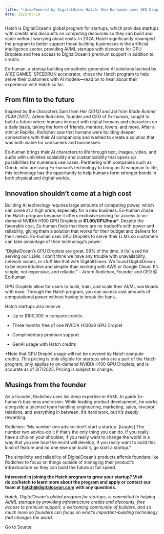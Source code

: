 ```yaml
---
title: "<div>Powered by DigitalOcean Hatch: How Ex-human uses GPU Droplets to Build Empathetic AI that Serves Customers</div>"
date: 2025-03-19
---
```


Hatch is DigitalOcean’s global program for startups, which provides startups with credits and discounts on computing resources so they can build and scale without worrying about costs. In 2024, Hatch significantly revamped the program to better support those building businesses in the artificial intelligence sector, providing AI/ML startups with discounts for GPU Droplets and free access to DigitalOcean’s premium support in addition to credits.

Ex-human, a startup building empathetic generative AI solutions backed by A16Z GAMES’ SPEEDRUN accelerator, chose the Hatch program to help serve their customers with AI models—read on to hear about their experience with Hatch so far.

## From film to the future

Inspired by the characters Sam from _Her (2013)_ and Joi from _Blade Runner 2049 (2017)_, Artem Rodichev, founder and CEO of Ex-human, sought to build a future where humans interact with digital humans and characters on a daily basis, taking the form of friends, mentors, lovers, and more. After a stint at Replika, Rodichev saw that humans were building deeper connections with their AI companions and wanted to create a solution that was both viable for consumers and businesses.

Ex-human brings their AI characters to life through text, images, video, and audio with unlimited scalability and customizability that opens up possibilities for numerous use cases. Partnering with companies such as Grindr, who are using Ex-human’s technology to bring an AI wingman to life, this technology has the opportunity to help humans form stronger bonds in both physical and digital worlds.

## Innovation shouldn’t come at a high cost

Building AI technology requires large amounts of computing power, which can come at a high price, especially for a new business. Ex-human chose the Hatch program because it offers exclusive pricing for access to on-demand NVIDIA H100 GPU Droplets at **$1.90/GPU/hour**\*. Despite the favorable cost, Ex-human finds that there are no tradeoffs with power and reliability, giving them a solution that works for their budget and delivers for their needs. Ex-human uses GPU Droplets to serve their LLMs so customers can take advantage of their technology’s power.

“DigitalOcean’s GPU Droplets are great. 99% of the time, it \[is\] used for serving our LLMs. I don’t think we have any trouble with unavailability, network issues, or stuff like that with DigitalOcean. We found DigitalOcean to be more intuitive and simpler than working with AWS or Google Cloud. It’s simple, not expensive, and reliable.” – Artem Rodichev, Founder and CEO @ Ex-human

GPU Droplets allow for users to build, train, and scale their AI/ML workloads with ease. Through the Hatch program, you can access vast amounts of computational power without having to break the bank.

Hatch startups also receive:

- Up to $100,000 in compute credits
    
- Three months free of one NVIDIA H100x8 GPU Droplet
    
- Complimentary premium support
    
- GenAI usage with Hatch credits
    

\*Note that GPU Droplet usage will not be covered by Hatch compute credits. This pricing is only eligible for startups who are a part of the Hatch program, only applies to on-demand NVIDIA H100 GPU Droplets, and is accurate as of 3/7/2025. Pricing is subject to change.

## Musings from the founder

As a founder, Rodichev uses his deep expertise in AI/ML to guide Ex-human’s business and vision. While leading product development, he works alongside a talented team handling engineering, marketing, sales, investor relations, and everything in between. It’s hard work, but it’s deeply rewarding.

Rodichev: “My number one advice–don’t start a startup. \[laughs\] The number two advice–do it if that’s the only thing you can do. If you really have a chip on your shoulder, if you really want to change the world in a way that you see how the world will develop, if you really want to build this kind of feature and no one else can build it, go start a startup.”

The simplicity and reliability of DigitalOcean’s products affords founders like Rodichev to focus on things outside of managing their product’s infrastructure so they can build the future at full speed.

**Interested in joining the Hatch program to grow your startup? Visit** **do.co/hatch** **to learn more about the program and apply or contact our team at** **hatch@digitalocean.com** **with any questions.**

_Hatch, DigitalOcean’s global program for startups, is committed to helping AI/ML startups by providing infrastructure credits and discounts, free access to premium support, a welcoming community of builders, and so much more so founders can focus on what’s important–building technology that changes the world._

Go to Source
